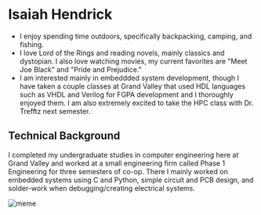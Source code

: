 # Isaiah Hendrick

* I enjoy spending time outdoors, specifically backpacking, camping, and fishing.
* I love Lord of the Rings and reading novels, mainly classics and dystopian. I also love watching movies, my current favorites are "Meet Joe Black" and "Pride and Prejudice."
* I am interested mainly in embeddded system development, though I have taken a couple classes at Grand Valley that used HDL languages such as VHDL and Verilog for FGPA development and I thoroughly enjoyed them. I am also extremely excited to take the HPC class with Dr. Trefftz next semester.

## Technical Background
I completed my undergraduate studies in computer engineering here at Grand Valley and worked at a small engineering firm called Phase 1 Engineering for three semesters of co-op. There I mainly worked on embedded systems using C and Python, simple circuit and PCB design, and solder-work when debugging/creating electrical systems.

![meme](https://i.redd.it/r7s3anvqqim81.png)
